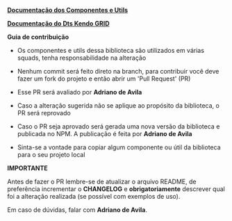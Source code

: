 [**Documentação dos Componentes e Utils**](https://github.com/ModernizaDatasul/dts-backoffice-util/tree/master/projects/dts-backoffice-util "Readme")

[**Documentação do Dts Kendo GRID**](https://github.com/ModernizaDatasul/dts-backoffice-util/blob/master/projects/dts-backoffice-kendo-grid/README.md)

**Guia de contribuição**
- Os componentes e utils dessa biblioteca são utilizados em várias squads, tenha responsabilidade na alteração

- Nenhum commit será feito direto na branch, para contribuir você deve fazer um fork do projeto e então abrir um 'Pull Request' (PR)

- Esse PR será avaliado por **Adriano de Avila**

- Caso a alteração sugerida não se aplique ao propósito da biblioteca, o PR será reprovado

- Caso o PR seja aprovado será gerada uma nova versão da biblioteca e publicada no NPM. A publicação é feita por **Adriano de Avila**

- Sinta-se a vontade para copiar algum componente ou útil da biblioteca para o seu projeto local

**IMPORTANTE**

Antes de fazer o PR lembre-se de atualizar o arquivo README, de preferência incrementar o **CHANGELOG** e **obrigatoriamente** descrever qual foi a alteração realizada (se possível com  exemplos de uso).

Em caso de dúvidas, falar com **Adriano de Avila**.
